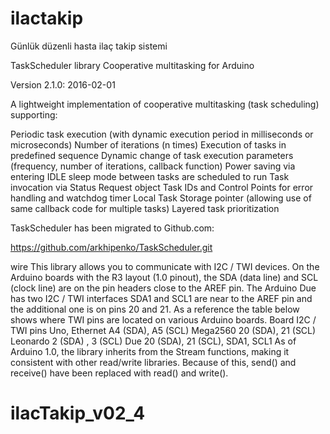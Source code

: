 # ilactakip
Günlük düzenli hasta ilaç takip sistemi

TaskScheduler library
Cooperative multitasking for Arduino

Version 2.1.0: 2016-02-01

A lightweight implementation of cooperative multitasking (task scheduling) supporting:

Periodic task execution (with dynamic execution period in milliseconds or microseconds) Number of iterations (n times) Execution of tasks in predefined sequence Dynamic change of task execution parameters (frequency, number of iterations, callback function) Power saving via entering IDLE sleep mode between tasks are scheduled to run Task invocation via Status Request object Task IDs and Control Points for error handling and watchdog timer Local Task Storage pointer (allowing use of same callback code for multiple tasks) Layered task prioritization

TaskScheduler has been migrated to Github.com:

https://github.com/arkhipenko/TaskScheduler.git

wire
This library allows you to communicate with I2C / TWI devices. On the Arduino boards with the R3 layout (1.0 pinout), the SDA (data line) and SCL (clock line) are on the pin headers close to the AREF pin. The Arduino Due has two I2C / TWI interfaces SDA1 and SCL1 are near to the AREF pin and the additional one is on pins 20 and 21. As a reference the table below shows where TWI pins are located on various Arduino boards. Board I2C / TWI pins Uno, Ethernet A4 (SDA), A5 (SCL) Mega2560 20 (SDA), 21 (SCL) Leonardo 2 (SDA) , 3 (SCL) Due 20 (SDA), 21 (SCL), SDA1, SCL1 As of Arduino 1.0, the library inherits from the Stream functions, making it consistent with other read/write libraries. Because of this, send() and receive() have been replaced with read() and write().
# ilacTakip_v02_4
